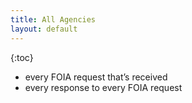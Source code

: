 ```yaml
---
title: All Agencies
layout: default
---
```


{:toc}

* every FOIA request that’s received
* every response to every FOIA request
